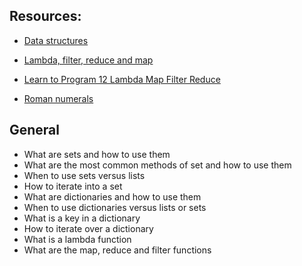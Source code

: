 ## Resources:

* [Data structures](https://docs.python.org/3/tutorial/datastructures.html)

* [Lambda, filter, reduce and map](https://python-course.eu/advanced-python/lambda-filter-reduce-map.php)

* [Learn to Program 12 Lambda Map Filter Reduce](https://www.youtube.com/watch?v=1GAC6KQUPeg)

* [Roman numerals](https://en.wikipedia.org/wiki/Roman_numerals)

## General
* What are sets and how to use them
* What are the most common methods of set and how to use them
* When to use sets versus lists
* How to iterate into a set
* What are dictionaries and how to use them
* When to use dictionaries versus lists or sets
* What is a key in a dictionary
* How to iterate over a dictionary
* What is a lambda function
* What are the map, reduce and filter functions
